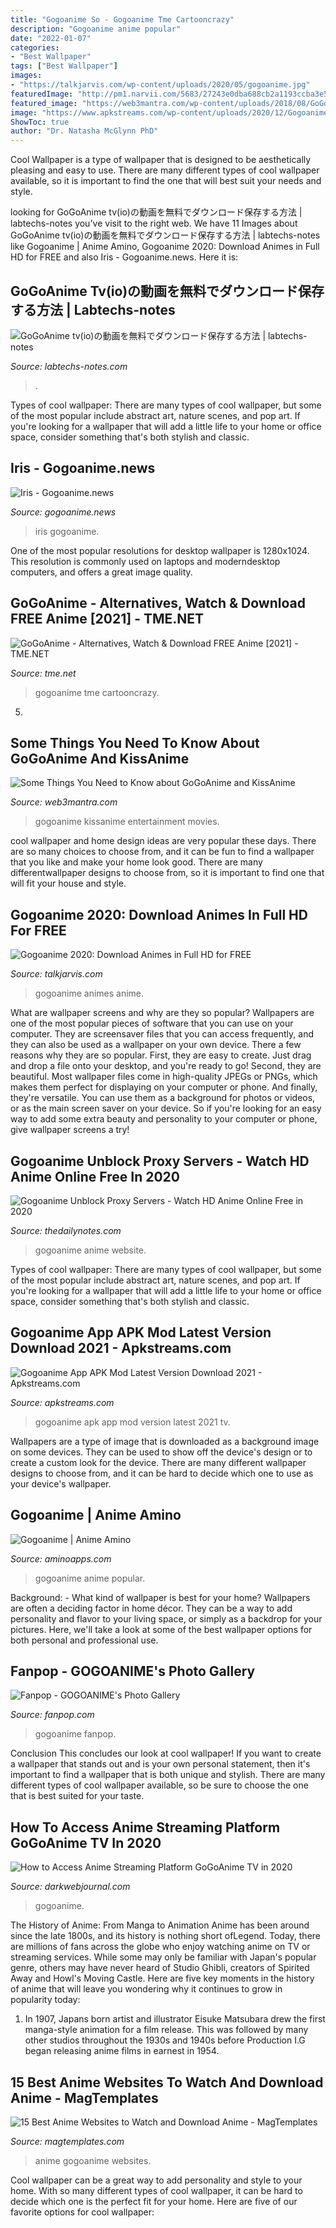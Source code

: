 ```yaml
---
title: "Gogoanime So - Gogoanime Tme Cartooncrazy"
description: "Gogoanime anime popular"
date: "2022-01-07"
categories:
- "Best Wallpaper"
tags: ["Best Wallpaper"]
images:
- "https://talkjarvis.com/wp-content/uploads/2020/05/gogoanime.jpg"
featuredImage: "http://pm1.narvii.com/5683/27243e0dba688cb2a1193ccba3e590f363d9753e_hq.jpg"
featured_image: "https://web3mantra.com/wp-content/uploads/2018/08/GoGoAnime-and-KissAnime.jpg"
image: "https://www.apkstreams.com/wp-content/uploads/2020/12/Gogoanime-2.png"
ShowToc: true
author: "Dr. Natasha McGlynn PhD"
---
```



Cool Wallpaper is a type of wallpaper that is designed to be aesthetically pleasing and easy to use. There are many different types of cool wallpaper available, so it is important to find the one that will best suit your needs and style.

	

		
looking for GoGoAnime tv(io)の動画を無料でダウンロード保存する方法 | labtechs-notes you've visit to the right web. We have 11 Images about GoGoAnime tv(io)の動画を無料でダウンロード保存する方法 | labtechs-notes like Gogoanime | Anime Amino, Gogoanime 2020: Download Animes in Full HD for FREE and also Iris - Gogoanime.news. Here it is:
		
    
## GoGoAnime Tv(io)の動画を無料でダウンロード保存する方法 | Labtechs-notes

<img loading=lazy src="https://labtechs-notes.com/wp-content/uploads/2018/11/gogoanime-download-site-2.jpg" onerror="this.onerror=null;this.src='https://tse3.mm.bing.net/th?id=OIP.74OR1L9ZcXClIKI5YZ1gLwHaDu&amp;pid=15.1';" alt="GoGoAnime tv(io)の動画を無料でダウンロード保存する方法 | labtechs-notes">

_Source: labtechs-notes.com_

>. 

	

Types of cool wallpaper:
There are many types of cool wallpaper, but some of the most popular include abstract art, nature scenes, and pop art. If you're looking for a wallpaper that will add a little life to your home or office space, consider something that's both stylish and classic.

    
## Iris - Gogoanime.news

<img loading=lazy src="https://cdn.gogoanime.news/cover/iris_1622978897.jpg" onerror="this.onerror=null;this.src='https://tse1.mm.bing.net/th?id=OIP.Tz02ZY1yLygZMdM5rBNdWAAAAA&amp;pid=15.1';" alt="Iris - Gogoanime.news">

_Source: gogoanime.news_

>iris gogoanime. 

	

One of the most popular resolutions for desktop wallpaper is 1280x1024. This resolution is commonly used on laptops and moderndesktop computers, and offers a great image quality.

    
## GoGoAnime - Alternatives, Watch &amp; Download FREE Anime [2021] - TME.NET

<img loading=lazy src="https://www.tme.net/wp-content/uploads/2020/05/gogoanime-alternatives-e1588492794214.jpg" onerror="this.onerror=null;this.src='https://tse3.mm.bing.net/th?id=OIP.Joi8RaCNDv2_zy1bfyO-zwHaFb&amp;pid=15.1';" alt="GoGoAnime - Alternatives, Watch &amp; Download FREE Anime [2021] - TME.NET">

_Source: tme.net_

>gogoanime tme cartooncrazy. 

	

5.

    
## Some Things You Need To Know About GoGoAnime And KissAnime

<img loading=lazy src="https://web3mantra.com/wp-content/uploads/2018/08/GoGoAnime-and-KissAnime.jpg" onerror="this.onerror=null;this.src='https://tse3.mm.bing.net/th?id=OIP.gMkxWq4a8ewVYdxFB1MSPgAAAA&amp;pid=15.1';" alt="Some Things You Need to Know about GoGoAnime and KissAnime">

_Source: web3mantra.com_

>gogoanime kissanime entertainment movies. 

	

cool wallpaper and home design ideas are very popular these days. There are so many choices to choose from, and it can be fun to find a wallpaper that you like and make your home look good. There are many differentwallpaper designs to choose from, so it is important to find one that will fit your house and style.

    
## Gogoanime 2020: Download Animes In Full HD For FREE

<img loading=lazy src="https://talkjarvis.com/wp-content/uploads/2020/05/gogoanime.jpg" onerror="this.onerror=null;this.src='https://tse3.mm.bing.net/th?id=OIP.x5W0s-FhIMx_kktnFTtCUQHaDS&amp;pid=15.1';" alt="Gogoanime 2020: Download Animes in Full HD for FREE">

_Source: talkjarvis.com_

>gogoanime animes anime. 

	

What are wallpaper screens and why are they so popular?
Wallpapers are one of the most popular pieces of software that you can use on your computer. They are screensaver files that you can access frequently, and they can also be used as a wallpaper on your own device. There a few reasons why they are so popular. First, they are easy to create. Just drag and drop a file onto your desktop, and you're ready to go! Second, they are beautiful. Most wallpaper files come in high-quality JPEGs or PNGs, which makes them perfect for displaying on your computer or phone. And finally, they're versatile. You can use them as a background for photos or videos, or as the main screen saver on your device. So if you're looking for an easy way to add some extra beauty and personality to your computer or phone, give wallpaper screens a try!

    
## Gogoanime Unblock Proxy Servers - Watch HD Anime Online Free In 2020

<img loading=lazy src="https://thedailynotes.com/wp-content/uploads/2020/04/GogoAnime-5.png" onerror="this.onerror=null;this.src='https://tse2.mm.bing.net/th?id=OIP.GuYtx03WB-MmmHQwyaKnVQHaD4&amp;pid=15.1';" alt="Gogoanime Unblock Proxy Servers - Watch HD Anime Online Free in 2020">

_Source: thedailynotes.com_

>gogoanime anime website. 

	

Types of cool wallpaper:
There are many types of cool wallpaper, but some of the most popular include abstract art, nature scenes, and pop art. If you're looking for a wallpaper that will add a little life to your home or office space, consider something that's both stylish and classic.

    
## Gogoanime App APK Mod Latest Version Download 2021 - Apkstreams.com

<img loading=lazy src="https://www.apkstreams.com/wp-content/uploads/2020/12/Gogoanime-2.png" onerror="this.onerror=null;this.src='https://tse4.mm.bing.net/th?id=OIP.w92pGsB5lKGAi8wypzG9AAHaEK&amp;pid=15.1';" alt="Gogoanime App APK Mod Latest Version Download 2021 - Apkstreams.com">

_Source: apkstreams.com_

>gogoanime apk app mod version latest 2021 tv. 

	

Wallpapers are a type of image that is downloaded as a background image on some devices. They can be used to show off the device's design or to create a custom look for the device. There are many different wallpaper designs to choose from, and it can be hard to decide which one to use as your device's wallpaper.

    
## Gogoanime | Anime Amino

<img loading=lazy src="http://pm1.narvii.com/5683/27243e0dba688cb2a1193ccba3e590f363d9753e_hq.jpg" onerror="this.onerror=null;this.src='https://tse3.mm.bing.net/th?id=OIP.P6iUAhGxDTefEyPh1rtg7wHaFj&amp;pid=15.1';" alt="Gogoanime | Anime Amino">

_Source: aminoapps.com_

>gogoanime anime popular. 

	

Background: - What kind of wallpaper is best for your home?
Wallpapers are often a deciding factor in home décor. They can be a way to add personality and flavor to your living space, or simply as a backdrop for your pictures. Here, we'll take a look at some of the best wallpaper options for both personal and professional use.

    
## Fanpop - GOGOANIME&#039;s Photo Gallery

<img loading=lazy src="http://images5.fanpop.com/image/user_images/3673000/GOGOANIME-3673868_100_100.jpg" onerror="this.onerror=null;this.src='https://tse3.mm.bing.net/th?id=OIP.uPlVrD03X4xJoyKh7qH6awAAAA&amp;pid=15.1';" alt="Fanpop - GOGOANIME&#039;s Photo Gallery">

_Source: fanpop.com_

>gogoanime fanpop. 

	

Conclusion
This concludes our look at cool wallpaper! If you want to create a wallpaper that stands out and is your own personal statement, then it's important to find a wallpaper that is both unique and stylish. There are many different types of cool wallpaper available, so be sure to choose the one that is best suited for your taste.

    
## How To Access Anime Streaming Platform GoGoAnime TV In 2020

<img loading=lazy src="https://darkwebjournal.com/wp-content/uploads/2020/02/GoGoAnime.jpg" onerror="this.onerror=null;this.src='https://tse2.mm.bing.net/th?id=OIP.ett8WMFCb2it9Pthq135AwHaEh&amp;pid=15.1';" alt="How to Access Anime Streaming Platform GoGoAnime TV in 2020">

_Source: darkwebjournal.com_

>gogoanime. 

	

The History of Anime: From Manga to Animation
Anime has been around since the late 1800s, and its history is nothing short ofLegend. Today, there are millions of fans across the globe who enjoy watching anime on TV or streaming services. While some may only be familiar with Japan's popular genre, others may have never heard of Studio Ghibli, creators of Spirited Away and Howl's Moving Castle. Here are five key moments in the history of anime that will leave you wondering why it continues to grow in popularity today:
1) In 1907, Japans born artist and illustrator Eisuke Matsubara drew the first manga-style animation for a film release. This was followed by many other studios throughout the 1930s and 1940s before Production I.G began releasing anime films in earnest in 1954.

    
## 15 Best Anime Websites To Watch And Download Anime - MagTemplates

<img loading=lazy src="https://magtemplates.com/wp-content/uploads/2017/12/Gogoanime.jpg" onerror="this.onerror=null;this.src='https://tse3.mm.bing.net/th?id=OIP.nkIZ8yGMohO9gbeE_bBqYAHaDc&amp;pid=15.1';" alt="15 Best Anime Websites to Watch and Download Anime - MagTemplates">

_Source: magtemplates.com_

>anime gogoanime websites. 

	

Cool wallpaper can be a great way to add personality and style to your home. With so many different types of cool wallpaper, it can be hard to decide which one is the perfect fit for your home. Here are five of our favorite options for cool wallpaper: 

